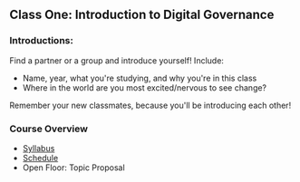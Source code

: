 ## Class One: Introduction to Digital Governance

### Introductions: 
Find a partner or a group and introduce yourself! 
Include:

- Name, year, what you're studying, and why you're in this class
- Where in the world are you most excited/nervous to see change?

Remember your new classmates, because you'll be introducing each other!

### Course Overview

- [Syllabus](../syllabus.md)
- [Schedule](../schedule.md)
- Open Floor: Topic Proposal  